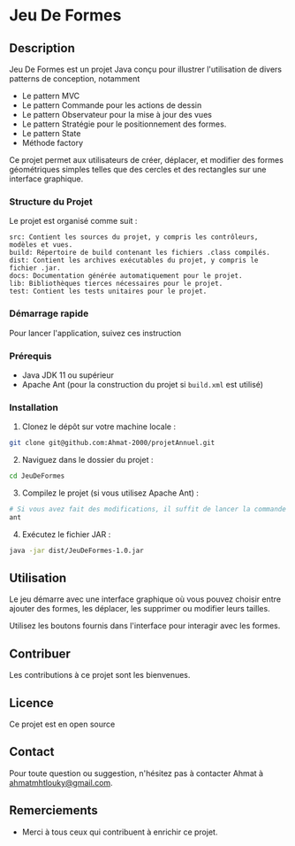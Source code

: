 
# Jeu De Formes

## Description

Jeu De Formes est un projet Java conçu pour illustrer l'utilisation de divers patterns de conception, notamment 
- Le pattern MVC
- Le pattern Commande pour les actions de dessin 
- Le pattern Observateur pour la mise à jour des vues 
- Le pattern Stratégie pour le positionnement des formes.
- Le pattern State
- Méthode factory

Ce projet permet aux utilisateurs de créer, déplacer, et modifier des formes géométriques simples telles que des cercles et des rectangles sur une interface graphique.

### Structure du Projet

Le projet est organisé comme suit :

    src: Contient les sources du projet, y compris les contrôleurs, modèles et vues.
    build: Répertoire de build contenant les fichiers .class compilés.
    dist: Contient les archives exécutables du projet, y compris le fichier .jar.
    docs: Documentation générée automatiquement pour le projet.
    lib: Bibliothèques tierces nécessaires pour le projet.
    test: Contient les tests unitaires pour le projet.
    
### Démarrage rapide

Pour lancer l'application, suivez ces instruction

### Prérequis

- Java JDK 11 ou supérieur
- Apache Ant (pour la construction du projet si `build.xml` est utilisé)

### Installation

1. Clonez le dépôt sur votre machine locale :

```bash
git clone git@github.com:Ahmat-2000/projetAnnuel.git
```

2. Naviguez dans le dossier du projet :

```bash
cd JeuDeFormes
```

3. Compilez le projet (si vous utilisez Apache Ant) :

```bash
# Si vous avez fait des modifications, il suffit de lancer la commande ant
ant 
```

4. Exécutez le fichier JAR :

```bash
java -jar dist/JeuDeFormes-1.0.jar
```

## Utilisation

Le jeu démarre avec une interface graphique où vous pouvez choisir entre ajouter des formes, les déplacer, les supprimer ou modifier leurs tailles. 

Utilisez les boutons fournis dans l'interface pour interagir avec les formes.

## Contribuer

Les contributions à ce projet sont les bienvenues.

## Licence

Ce projet est en open source

## Contact

Pour toute question ou suggestion, n'hésitez pas à contacter Ahmat à ahmatmhtlouky@gmail.com.

## Remerciements

- Merci à tous ceux qui contribuent à enrichir ce projet.
